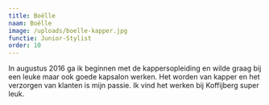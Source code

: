 ```yaml
---
title: Boëlle
naam: Boëlle
image: /uploads/boelle-kapper.jpg
functie: Junior-Stylist
order: 10
---
```



In augustus 2016 ga ik beginnen met de kappersopleiding en wilde graag bij een leuke maar ook goede kapsalon werken. Het worden van kapper en het verzorgen van klanten is mijn passie. Ik vind het werken bij Koffijberg super leuk.